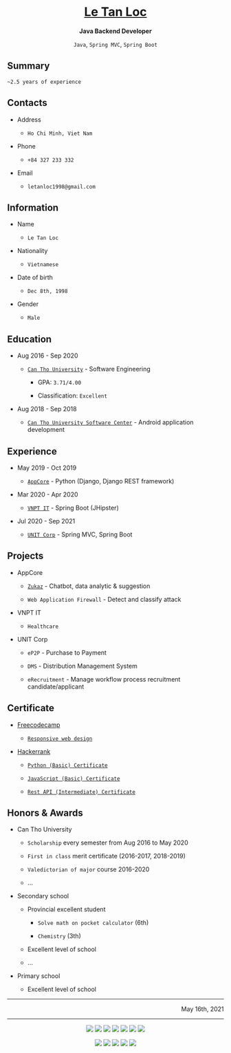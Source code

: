 <!-- # [**Le Tan Loc**](https://letanloc1998.github.io/) -->
<div align="center">
  <h1>
    <a href="https://letanloc1998.github.io/"><strong>Le Tan Loc</strong></a>
  </h1>
</div>

<!-- **Java Backend Developer** -->

<p align="center"><strong>Java Backend Developer</strong></p>

  <!-- `Java`, `Spring MVC`, `Spring Boot` -->

<p align="center"><code>Java</code>, <code>Spring MVC</code>, <code>Spring Boot</code></p>

## **Summary**

<!-- <p align="center">~2.5 years of experience</p> -->

```
~2.5 years of experience
```

## **Contacts**

<!-- ![https://letanloc1998.github.io/static/bootstrap/icon/1.5.0/geo-alt.svg](geo-alt.svg) -->

  - Address

    - `Ho Chi Minh, Viet Nam`

<!-- ![https://letanloc1998.github.io/static/bootstrap/icon/1.5.0/telephone.svg](telephone.svg) -->

  - Phone

    - `+84 327 233 332`

<!-- ![https://letanloc1998.github.io/static/bootstrap/icon/1.5.0/envelope.svg](envelope.svg) -->

  - Email

    - `letanloc1998@gmail.com`

## **Information**

  - Name

    - `Le Tan Loc`

  - Nationality

    - `Vietnamese`

  - Date of birth

    - `Dec 8th, 1998`

  - Gender

    - `Male`

## **Education**

  - Aug 2016 - Sep 2020

    - [`Can Tho University`](https://www.ctu.edu.vn/) - Software Engineering

      - GPA: `3.71/4.00`

      - Classification: `Excellent`

  - Aug 2018 - Sep 2018

    - [`Can Tho University Software Center`](https://www.cusc.ctu.edu.vn/) - Android application development

## **Experience**

  - May 2019 - Oct 2019

    - [`AppCore`](http://appcore.com.vn/) - Python (Django, Django REST framework)

  - Mar 2020 - Apr 2020

    - [`VNPT IT`](https://vnptit.vn/) - Spring Boot (JHipster)

  - Jul 2020 - Sep 2021

    - [`UNIT Corp`](https://unit.com.vn/) - Spring MVC, Spring Boot

## **Projects**

  - AppCore

    - [`Zukaz`](https://www.zukaz.com/) - Chatbot, data analytic & suggestion

    - `Web Application Firewall` - Detect and classify attack

  - VNPT IT

    - `Healthcare`

  - UNIT Corp

    - `eP2P` - Purchase to Payment

    - `DMS` - Distribution Management System

    - `eRecruitment` - Manage workflow process recruitment candidate/applicant

## **Certificate**

  - [Freecodecamp](https://www.freecodecamp.org/letanloc1998)

    - [`Responsive web design`](https://www.freecodecamp.org/certification/letanloc1998/responsive-web-design)

  - [Hackerrank](https://www.hackerrank.com/letanloc1998)

    - [`Python (Basic) Certificate`](https://www.hackerrank.com/certificates/f9ead206007a)

    - [`JavaScript (Basic) Certificate`](https://www.hackerrank.com/certificates/07d6b2e3311e)

    - [`Rest API (Intermediate) Certificate`](https://www.hackerrank.com/certificates/505d58cfc430)

## **Honors & Awards**

  - Can Tho University

    - `Scholarship` every semester from Aug 2016 to May 2020

    - `First in class` merit certificate (2016-2017, 2018-2019)

    - `Valedictorian of major` course 2016-2020

    - ...

  - Secondary school

    - Provincial excellent student

      - `Solve math on pocket calculator` (6th)

      - `Chemistry` (3th)

    - Excellent level of school

    - ...

  - Primary school

    - Excellent level of school

---

<div dir="rtl">

May 16th, 2021

</div>

---
<!--
![](https://sodepr.herokuapp.com/api/img-preview-from-url?url=https%3A%2F%2Fhackerrank.com%2Fletanloc1998%3Fbadge%3Dproblem-solving%26hr_r%3D1&response_type=image&width=125)
![](https://sodepr.herokuapp.com/api/img-preview-from-url?url=https%3A%2F%2Fhackerrank.com%2Fletanloc1998%3Fbadge%3Dcpp%26hr_r%3D1&response_type=image&width=125)
![](https://sodepr.herokuapp.com/api/img-preview-from-url?url=https%3A%2F%2Fhackerrank.com%2Fletanloc1998%3Fbadge%3Djava%26hr_r%3D1&response_type=image&width=125)
![](https://sodepr.herokuapp.com/api/img-preview-from-url?url=https%3A%2F%2Fhackerrank.com%2Fletanloc1998%3Fbadge%3Dpython%26hr_r%3D1&response_type=image&width=125)
![](https://sodepr.herokuapp.com/api/img-preview-from-url?url=https%3A%2F%2Fhackerrank.com%2Fletanloc1998%3Fbadge%3D10-days-of-javascript%26hr_r%3D1&response_type=image&width=125)
![](https://sodepr.herokuapp.com/api/img-preview-from-url?url=https%3A%2F%2Fhackerrank.com%2Fletanloc1998%3Fbadge%3Dsql%26hr_r%3D1&response_type=image&width=125)
![](https://sodepr.herokuapp.com/api/img-preview-from-url?url=https%3A%2F%2Fhackerrank.com%2Fletanloc1998%3Fbadge%3Dc%26hr_r%3D1&response_type=image&width=125)

![](https://sodepr.herokuapp.com/api/img-preview-from-url?url=https%3A%2F%2Fwww.hackerrank.com)
-->


<p align="center">
  <img src="https://sodepr.herokuapp.com/api/img-preview-from-url?url=https%3A%2F%2Fhackerrank.com%2Fletanloc1998%3Fbadge%3Dproblem-solving%26hr_r%3D1&response_type=image&width=125" />
  <img src="https://sodepr.herokuapp.com/api/img-preview-from-url?url=https%3A%2F%2Fhackerrank.com%2Fletanloc1998%3Fbadge%3Dcpp%26hr_r%3D1&response_type=image&width=125" />
  <img src="https://sodepr.herokuapp.com/api/img-preview-from-url?url=https%3A%2F%2Fhackerrank.com%2Fletanloc1998%3Fbadge%3Djava%26hr_r%3D1&response_type=image&width=125" />
  <img src="https://sodepr.herokuapp.com/api/img-preview-from-url?url=https%3A%2F%2Fhackerrank.com%2Fletanloc1998%3Fbadge%3Dpython%26hr_r%3D1&response_type=image&width=125" />
  <img src="https://sodepr.herokuapp.com/api/img-preview-from-url?url=https%3A%2F%2Fhackerrank.com%2Fletanloc1998%3Fbadge%3D10-days-of-javascript%26hr_r%3D1&response_type=image&width=125" />
  <img src="https://sodepr.herokuapp.com/api/img-preview-from-url?url=https%3A%2F%2Fhackerrank.com%2Fletanloc1998%3Fbadge%3Dsql%26hr_r%3D1&response_type=image&width=125" />
  <img src="https://sodepr.herokuapp.com/api/img-preview-from-url?url=https%3A%2F%2Fhackerrank.com%2Fletanloc1998%3Fbadge%3Dc%26hr_r%3D1&response_type=image&width=125" />
</p>

<p align="center">
  <img src="https://sodepr.herokuapp.com/api/img-preview-from-url?url=https%3A%2F%2Fwww.hackerrank.com%2Fcertificates%2Ff9ead206007a&response_type=image&width=750" />
  <img src="https://sodepr.herokuapp.com/api/img-preview-from-url?url=https%3A%2F%2Fwww.hackerrank.com%2Fcertificates%2F07d6b2e3311e&response_type=image&width=750" />
  <img src="https://sodepr.herokuapp.com/api/img-preview-from-url?url=https%3A%2F%2Fwww.hackerrank.com%2Fcertificates%2F505d58cfc430&response_type=image&width=750" />
  <img src="https://sodepr.herokuapp.com/api/img-preview-from-url?url=https%3A%2F%2Fwww.hackerrank.com%2Fcertificates%2Fe51d7958be41&response_type=image&width=750" />
  <img src="https://sodepr.herokuapp.com/api/img-preview-from-url?url=https%3A%2F%2Fwww.hackerrank.com%2Fcertificates%2Faa7e495b4a05&response_type=image&width=750" />
  <!-- <img style="width: 480px" /> -->
</p>


